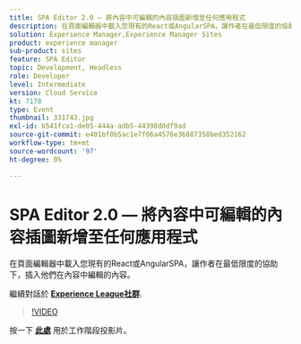 ```yaml
---
title: SPA Editor 2.0 — 將內容中可編輯的內容插圖新增至任何應用程式
description: 在頁面編輯器中載入您現有的React或AngularSPA，讓作者在最低限度的協助下，插入他們在內容中編輯的內容。 此工作階段為Adobe Developers Live內容事件的一部分。
solution: Experience Manager,Experience Manager Sites
product: experience manager
sub-product: sites
feature: SPA Editor
topic: Development, Headless
role: Developer
level: Intermediate
version: Cloud Service
kt: 7178
type: Event
thumbnail: 331743.jpg
exl-id: b541fca1-de05-444a-adb5-44398d0df9ad
source-git-commit: e401bf0b5ac1e7f06a4576e36887358bed352162
workflow-type: tm+mt
source-wordcount: '97'
ht-degree: 0%

---
```


# SPA Editor 2.0 — 將內容中可編輯的內容插圖新增至任何應用程式

在頁面編輯器中載入您現有的React或AngularSPA，讓作者在最低限度的協助下，插入他們在內容中編輯的內容。

繼續對話於 **[Experience League社群](https://adobe.ly/36Yd3v6)**.

>[!VIDEO](https://video.tv.adobe.com/v/331743/?quality=12&learn=on&hidetitle=true)

按一下 **[此處](/help/adobe-developers-live/assets/spa-editor-2-0.pdf)** 用於工作階段投影片。
